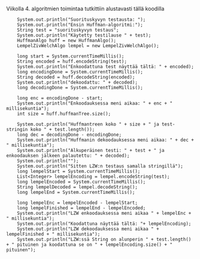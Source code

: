 Viikolla 4. algoritmien toimintaa tutkittiin alustavasti tällä koodilla

        System.out.println("Suorituskyvyn testausta: ");
        System.out.println("Ensin Huffman-algoritmi:");
        String test = "suorituskyvyn testaus";
        System.out.println("Käytetty testilause " + test);
        HuffmanAlgo huff = new HuffmanAlgo();
        LempelZivWelchAlgo lempel = new LempelZivWelchAlgo();

        long start = System.currentTimeMillis();
        String encoded = huff.encodeString(test);
        System.out.println("Enkoodattuna test näyttää tältä: " + encoded);
        long encodingDone = System.currentTimeMillis();
        String decoded = huff.decodeString(encoded);
        System.out.println("dekoodattu: " + decoded);
        long decodingDone = System.currentTimeMillis();

        long enc = encodingDone - start;
        System.out.println("Enkoodauksessa meni aikaa: " + enc + " millisekuntia");
        int size = huff.huffmanTree.size();

        System.out.println("Huffmantreen koko " + size + " ja test-stringin koko " + test.length());
        long dec = decodingDone - encodingDone;
        System.out.println("Huffmanin dekoodauksessa meni aikaa: " + dec + " millisekuntia");
        System.out.println("Alkuperäinen testi: " + test + " ja enkoodauksen jälkeen palautettu: " + decoded);
        System.out.println("");
        System.out.println("Sitten LZW:n testaus samalla stringillä");
        long lempelStart = System.currentTimeMillis();
        List<Integer> lempelEncoding = lempel.encodeString(test);
        long lempelEncoded = System.currentTimeMillis();
        String lempelDecoded = lempel.decodeString();
        long lempelEnd = System.currentTimeMillis();

        long lempelEnc = lempelEncoded - lempelStart;
        long lempelFinished = lempelEnd - lempelEncoded;
        System.out.println("LZW enkoodauksessa meni aikaa " + lempelEnc + " millisekuntia");
        System.out.println("Koodattuna näyttää tältä: "+ lempelEncoding);
        System.out.println("LZW dekoodauksessa meni aikaa " + lempelFinished + " millisekuntia");
        System.out.println("LZW:ssä String on alunperin " + test.length() + " pituinen ja koodattuna se on " + lempelEncoding.size() + " pituinen");

